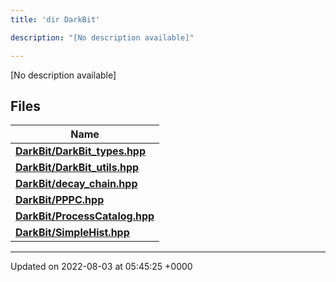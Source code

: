 ```yaml
---
title: 'dir DarkBit'

description: "[No description available]"

---
```







[No description available]

## Files

| Name           |
| -------------- |
| **[DarkBit/DarkBit_types.hpp](/documentation/code/main/files/darkbit__types_8hpp/#file-darkbit-types.hpp)**  |
| **[DarkBit/DarkBit_utils.hpp](/documentation/code/main/files/darkbit__utils_8hpp/#file-darkbit-utils.hpp)**  |
| **[DarkBit/decay_chain.hpp](/documentation/code/main/files/decay__chain_8hpp/#file-decay-chain.hpp)**  |
| **[DarkBit/PPPC.hpp](/documentation/code/main/files/pppc_8hpp/#file-pppc.hpp)**  |
| **[DarkBit/ProcessCatalog.hpp](/documentation/code/main/files/processcatalog_8hpp/#file-processcatalog.hpp)**  |
| **[DarkBit/SimpleHist.hpp](/documentation/code/main/files/simplehist_8hpp/#file-simplehist.hpp)**  |






-------------------------------

Updated on 2022-08-03 at 05:45:25 +0000
